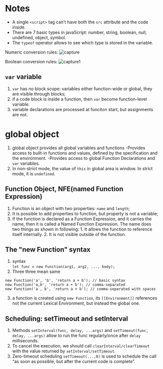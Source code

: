 # Notes
- A single `<script>` tag can’t have both the `src` attribute and the code inside.
- There are 7 basic types in javaScript: number, string, boolean, null, undefined, object, symbol.
- The `typeof` operator allows to see which type is stored in the variable.

Numeric conversion rules:
![capture](https://user-images.githubusercontent.com/38870192/41947829-e98fc58a-7987-11e8-8d60-77e6777d43f7.PNG)

Boolean conversion rules:
![capture1](https://user-images.githubusercontent.com/38870192/41947831-ea56e9a8-7987-11e8-8440-6b177893e20e.PNG)

## `var` variable
1. `var` has no block scope: variables either function-wide or global, they are visible through blocks;
2. if a code block is inside a function, then `var` become function-level variable.
3. variable declarations are processed at funciton start, but assignments are not.


# global object
1. global object provides all global variables and functions
    -Provides access to built-in functions and values, defined by the specification and the environment.
    -Provides access to global Function Declarations and `var` variables.
2. In non-strict mode, the value of `this` in global area is window. In strict mode, it is `undefined`. 

## Function Object, NFE(named Function Expression)
1. Function is an object with two properties: `name` and `length`;
2. It is possible to add properties to function, but property is not a variable;
3. If the function is declared as a Function Expression, and it carries the name, then it is called a Named Function Expression. The name does two things as shown in following: 1. It allows the function to reference itself internally. 2. It is not visible outside of the function.

## The "new Function" syntax
1. syntax <br>
```let func = new Function(arg1, arg2, ..., body);```
2. Three three mean same
```
new Function('a', 'b', 'return a + b'); // basic syntax
new Function('a,b', 'return a + b'); // comma-separated
new Function('a , b', 'return a + b'); // comma-separated with spaces
```
3. a function is created using `new Function`, its `[[Environment]]` references not the current Lexical Environment, but instead the global one.

## Scheduling: setTimeout and setInterval
1. Methods `setInterval(func, delay, ...args)` and `setTimeout(func, delay, ...args)` allow to run the func regularly/once after `delay` milliseconds.
2. To cancel the execution, we should call `clearInterval/clearTimeout` with the value returned by `setInterval/setTimeout`.
3. Zero-timeout scheduling `setTimeout(...,0)` is used to schedule the call “as soon as possible, but after the current code is complete”.
